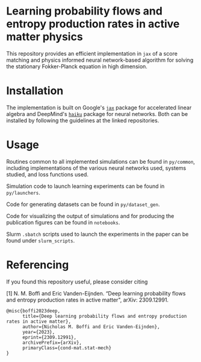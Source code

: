 # Learning probability flows and entropy production rates in active matter physics
This repository provides an efficient implementation in ``jax`` of a score matching and physics informed neural network-based algorithm for solving the stationary Fokker-Planck equation in high dimension.

# Installation
The implementation is built on Google's [``jax``](https://github.com/google/jax) package for accelerated linear algebra and DeepMind's [``haiku``](https://github.com/deepmind/dm-haiku) package for neural networks. Both can be installed by following the guidelines at the linked repositories.

# Usage
Routines common to all implemented simulations can be found in ``py/common``, including implementations of the various neural networks used, systems studied, and loss functions used.

Simulation code to launch learning experiments can be found in ``py/launchers``.

Code for generating datasets can be found in ``py/dataset_gen``.

Code for visualizing the output of simulations and for producing the publication figures can be found in ``notebooks``.

Slurm ``.sbatch`` scripts used to launch the experiments in the paper can be found under ``slurm_scripts``.


# Referencing
If you found this repository useful, please consider citing

[1] N. M. Boffi and Eric Vanden-Eijnden. “Deep learning probability flows and entropy production rates in active matter", arXiv: 2309.12991.


```
@misc{boffi2023deep,
      title={Deep learning probability flows and entropy production rates in active matter}, 
      author={Nicholas M. Boffi and Eric Vanden-Eijnden},
      year={2023},
      eprint={2309.12991},
      archivePrefix={arXiv},
      primaryClass={cond-mat.stat-mech}
}
```
